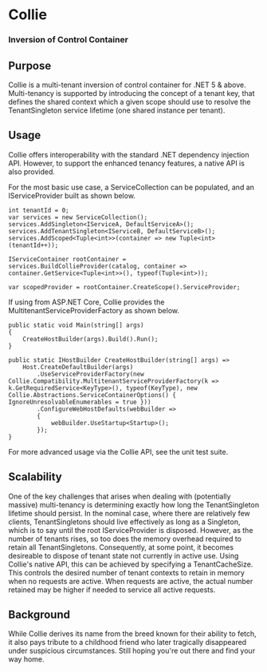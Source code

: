 # Collie
### Inversion of Control Container

## Purpose

Collie is a multi-tenant inversion of control container for .NET 5 & above. Multi-tenancy is supported by introducing the concept of a tenant key, that defines the
shared context which a given scope should use to resolve the TenantSingleton service lifetime (one shared instance per tenant).

## Usage

Collie offers interoperability with the standard .NET dependency injection API. However, to support the enhanced tenancy features, a native API is also provided.

For the most basic use case, a ServiceCollection can be populated, and an IServiceProvider built as shown below.

    int tenantId = 0;
    var services = new ServiceCollection();
    services.AddSingleton<IServiceA, DefaultServiceA>();
    services.AddTenantSingleton<IServiceB, DefaultServiceB>();
    services.AddScoped<Tuple<int>>(container => new Tuple<int>(tenantId++));

    IServiceContainer rootContainer = services.BuildCollieProvider(catalog, container => container.GetService<Tuple<int>>(), typeof(Tuple<int>));

    var scopedProvider = rootContainer.CreateScope().ServiceProvider;

If using from ASP.NET Core, Collie provides the MultitenantServiceProviderFactory as shown below.

    public static void Main(string[] args)
    {
        CreateHostBuilder(args).Build().Run();
    }

    public static IHostBuilder CreateHostBuilder(string[] args) =>
        Host.CreateDefaultBuilder(args)
            .UseServiceProviderFactory(new Collie.Compatibility.MultitenantServiceProviderFactory(k => k.GetRequiredService<KeyType>(), typeof(KeyType), new Collie.Abstractions.ServiceContainerOptions() { IgnoreUnresolvableEnumerables = true }))
            .ConfigureWebHostDefaults(webBuilder =>
            {
                webBuilder.UseStartup<Startup>();
            });
    }

For more advanced usage via the Collie API, see the unit test suite.

## Scalability

One of the key challenges that arises when dealing with (potentially massive) multi-tenancy is determining exactly how long the TenantSingleton lifetime should
persist. In the nominal case, where there are relatively few clients, TenantSingletons should live effectively as long as a Singleton, which is to say until the
root IServiceProvider is disposed. However, as the number of tenants rises, so too does the memory overhead required to retain all TenantSingletons. Consequently,
at some point, it becomes desireable to dispose of tenant state not currently in active use. Using Collie's native API, this can be achieved by specifying a
TenantCacheSize. This controls the desired number of tenant contexts to retain in memory when no requests are active. When requests are active, the actual number
retained may be higher if needed to service all active requests.

## Background

While Collie derives its name from the breed known for their ability to fetch, it also pays tribute to a childhood friend who later tragically disappeared under
suspicious circumstances. Still hoping you're out there and find your way home.